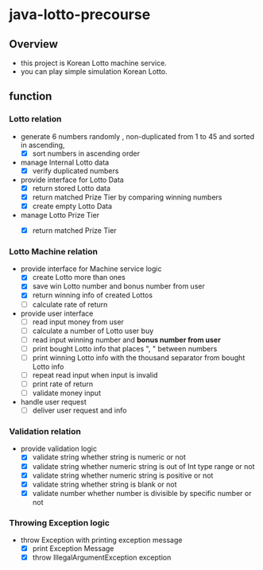 # java-lotto-precourse

## Overview

- this project is Korean Lotto machine service.
- you can play simple simulation Korean Lotto.

## function

### Lotto relation

- generate 6 numbers randomly , non-duplicated from 1 to 45 and sorted in ascending,
   - [x] sort numbers in ascending order
- manage Internal Lotto data
   - [x] verify duplicated numbers

- provide interface for Lotto Data
   - [x] return stored Lotto data
   - [x] return matched Prize Tier by comparing winning numbers
   - [x] create empty Lotto Data

- manage Lotto Prize Tier
   - [x] return matched Prize Tier


### Lotto Machine relation

- provide interface for Machine service logic
  - [x] create Lotto more than ones
  - [x] save win Lotto number and bonus number from user
  - [x] return winning info of created Lottos
  - [ ] calculate rate of return

- provide user interface
  - [ ] read input money from user 
  - [ ] calculate a number of Lotto user buy
  - [ ] read input winning number and **bonus number from user**
  - [ ] print bought Lotto info that places ", " between numbers
  - [ ] print winning Lotto info with the thousand separator from bought Lotto info
  - [ ] repeat read input when input is invalid
  - [ ] print rate of return
  - [ ] validate money input

- handle user request
  - [ ] deliver user request and info 

### Validation relation

- provide validation logic
   - [x] validate string whether string is numeric or not
   - [x] validate string whether numeric string is out of Int type range or not
   - [x] validate string whether numeric string is positive or not
   - [x] validate string whether string is blank or not
   - [x] validate number whether number is divisible by specific number or not

### Throwing Exception logic

- throw Exception with printing exception message
   - [x] print Exception Message
   - [x] throw IllegalArgumentException exception